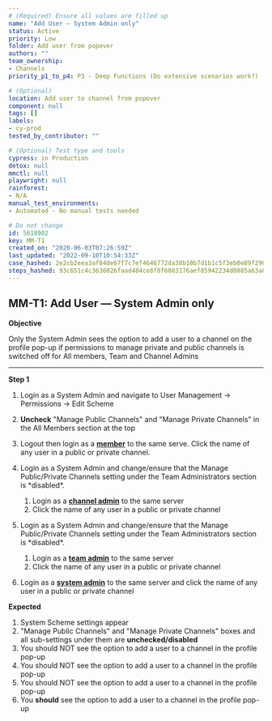 ```yaml
---
# (Required) Ensure all values are filled up
name: "Add User — System Admin only"
status: Active
priority: Low
folder: Add user from popover
authors: ""
team_ownership:
- Channels
priority_p1_to_p4: P3 - Deep Functions (Do extensive scenarios work?)

# (Optional)
location: Add user to channel from popover
component: null
tags: []
labels:
- cy-prod
tested_by_contributor: ""

# (Optional) Test type and tools
cypress: in Production
detox: null
mmctl: null
playwright: null
rainforest:
- N/A
manual_test_environments:
- Automated - No manual tests needed

# Do not change
id: 5618902
key: MM-T1
created_on: "2020-06-03T07:26:59Z"
last_updated: "2022-09-10T10:54:33Z"
case_hashed: 2e2cb2eea3af84de67f7c7ef4646772da38b10b7d1b1c5f3eb0e89f2909727554293487475e1617aaa239410442896d1
steps_hashed: 93c651c4c3636026faad484ce8f8f6083176aef85942234d0885a63a8a3e2b1e705db69ad52d7ee2ad1031c1de353b16
---
```


<!-- (Auto-generated) Based on frontmatter's "key" and "name" -->

## MM-T1: Add User — System Admin only

**Objective**

Only the System Admin sees the option to add a user to a channel on the profile pop-up if permissions to manage private and public channels is switched off for All members, Team and Channel Admins

---

**Step 1**

1. Login as a System Admin and navigate to User Management → Permissions → Edit Scheme

2. **Uncheck** "Manage Public Channels" and "Manage Private Channels" in the All Members section at the top

3. Logout then login as a [**member**](https://docs.mattermost.com/help/getting-started/managing-members.html#member) to the same serve. Click the name of any user in a public or private channel.

4. Login as a System Admin and change/ensure that the Manage Public/Private Channels setting under the Team Administrators section is \*disabled\*.

   1. Login as a [**channel admin**](https://docs.mattermost.com/help/getting-started/managing-members.html#channel-admin) to the same server
   2. Click the name of any user in a public or private channel

5. Login as a System Admin and change/ensure that the Manage Public/Private Channels setting under the Team Administrators section is \*disabled\*.

   1. Login as a [**team admin**](https://docs.mattermost.com/help/getting-started/managing-members.html#team-admin) to the same server
   2. Click the name of any user in a public or private channel

6. Login as a [**system admin**](https://docs.mattermost.com/help/getting-started/managing-members.html#system-admin) to the same server and click the name of any user in a public or private channel

**Expected**

1. System Scheme settings appear
2. "Manage Public Channels" and "Manage Private Channels" boxes and all sub-settings under them are **unchecked/disabled**
3. You should NOT see the option to add a user to a channel in the profile pop-up
4. You should NOT see the option to add a user to a channel in the profile pop-up
5. You should NOT see the option to add a user to a channel in the profile pop-up
6. You **should** see the option to add a user to a channel in the profile pop-up
